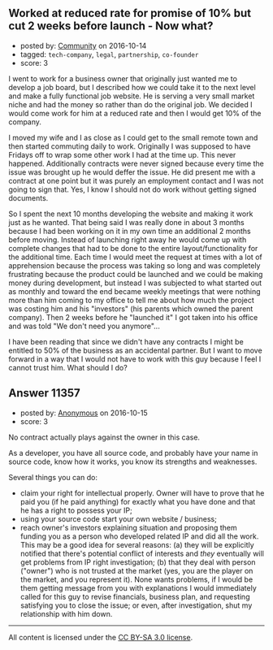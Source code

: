 ## Worked at reduced rate for promise of 10% but cut 2 weeks before launch - Now what?

- posted by: [Community](https://stackexchange.com/users/-1/community) on 2016-10-14
- tagged: `tech-company`, `legal`, `partnership`, `co-founder`
- score: 3

<p>I went to work for a business owner that originally just wanted me to develop a job board, but I described how we could take it to the next level and make a fully functional job website. He is serving a very small market niche and had the money so rather than do the original job. We decided I would come work for him at a reduced rate and then I would get 10% of the company. </p>

<p>I moved my wife and I as close as I could get to the small remote town and then started commuting daily to work. Originally I was supposed to have Fridays off to wrap some other work I had at the time up. This never happened. Additionally contracts were never signed because every time the issue was brought up he would deffer the issue. He did present me with a contract at one point but it was purely an employment contact and I was not going to sign that. Yes, I know I should not do work without getting signed documents.</p>

<p>So I spent the next 10 months developing the website and making it work just as he wanted. That being said I was really done in about 3 months because I had been working on it in my own time an additional 2 months before moving. Instead of launching right away he would come up with complete changes that had to be done to the entire layout/functionality for the additional time. Each time I would meet the request at times with a lot of apprehension because the process was taking so long and was completely frustrating because the product could be launched and we could be making money during development, but instead I was subjected to what started out as monthly and toward the end became weekly meetings that were nothing more than him coming to my office to tell me about how much the project was costing him and his "investors" (his parents which owned the parent company). Then 2 weeks before he "launched it" I got taken into his office and was told "We don't need you anymore"...</p>

<p>I have been reading that since we didn't have any contracts I might be entitled to 50% of the business as an accidental partner. But I want to move forward in a way that I would not have to work with this guy because I feel I cannot trust him. What should I do?</p>



## Answer 11357

- posted by: [Anonymous](https://stackexchange.com/users/1584111/anonymous) on 2016-10-15
- score: 3

<p>No contract actually plays against the owner in this case.</p>

<p>As a developer, you have all source code, and probably have your name in source code, know how it works, you know its strengths and weaknesses.</p>

<p>Several things you can do:</p>

<ul>
<li>claim your right for intellectual properly. Owner will have to prove that he paid you (if he paid anything) for exactly what you have done and that he has a right to possess your IP;</li>
<li>using your source code start your own website / business;</li>
<li>reach owner's investors explaining situation and proposing them funding you as a person who developed related IP and did all the work. This may be a good idea for several reasons: (a) they will be explicitly notified that there's potential conflict of interests and <em>they</em> eventually will get problems from IP right investigation; (b) that they deal with person ("owner") who is not trusted at the market (yes, you are the player on the market, and you represent it). None wants problems, if I would be them getting message from you with explanations I would immediately called for this guy to revise financials, business plan, and requesting satisfying you to close the issue; or even, after investigation, shut my relationship with him down.</li>
</ul>




---

All content is licensed under the [CC BY-SA 3.0 license](https://creativecommons.org/licenses/by-sa/3.0/).
